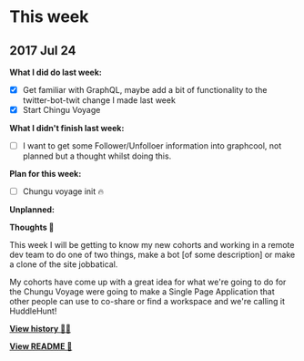 # This week

## 2017 Jul 24

**What I did do last week:**

- [x] Get familiar with GraphQL, maybe add a bit of functionality to the twitter-bot-twit change I made last week 
- [x] Start Chingu Voyage

**What I didn't finish last week:**

- [ ] I want to get some Follower/Unfolloer information into graphcool, not planned but a thought whilst doing this.

**Plan for this week:**

- [ ] Chungu voyage init :fire:

**Unplanned:**


**Thoughts 💭**

This week I will be getting to know my new cohorts and working in a remote dev team to do one of two things, make a bot [of some description] or make a clone of the site jobbatical.

My cohorts have come up with a great idea for what we're going to do for the Chungu Voyage were going to make a Single Page Application that other people can use to co-share or find a workspace and we're calling it HuddleHunt!

**[View history 👵👴](history.md#history)**

**[View README 👀](README.md#personal-goals)**

<!-- links -->

